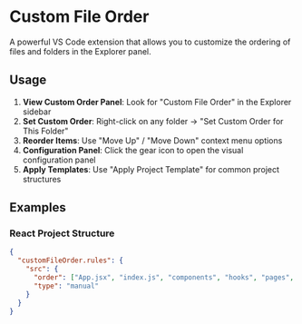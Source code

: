 # Custom File Order

A powerful VS Code extension that allows you to customize the ordering of files and folders in the Explorer panel.

## Usage

1. **View Custom Order Panel**: Look for "Custom File Order" in the Explorer sidebar
2. **Set Custom Order**: Right-click on any folder → "Set Custom Order for This Folder"
3. **Reorder Items**: Use "Move Up" / "Move Down" context menu options
4. **Configuration Panel**: Click the gear icon to open the visual configuration panel
5. **Apply Templates**: Use "Apply Project Template" for common project structures

## Examples

### React Project Structure
```json
{
  "customFileOrder.rules": {
    "src": {
      "order": ["App.jsx", "index.js", "components", "hooks", "pages", "utils", "assets"],
      "type": "manual"
    }
  }
}